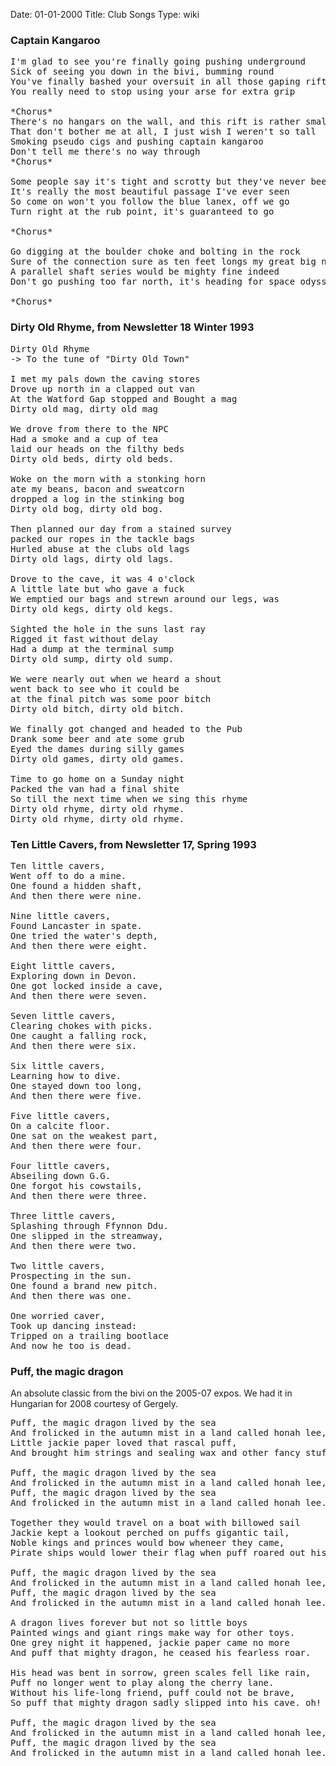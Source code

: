 Date: 01-01-2000
Title: Club Songs
Type: wiki

### Captain Kangaroo

<pre>
I'm glad to see you're finally going pushing underground
Sick of seeing you down in the bivi, bumming round
You've finally bashed your oversuit in all those gaping rifts
You really need to stop using your arse for extra grip

*Chorus*
There's no hangars on the wall, and this rift is rather small
That don't bother me at all, I just wish I weren't so tall
Smoking pseudo cigs and pushing captain kangaroo
Don't tell me there's no way through
*Chorus*

Some people say it's tight and scrotty but they've never been
It's really the most beautiful passage I've ever seen
So come on won't you follow the blue lanex, off we go
Turn right at the rub point, it's guaranteed to go

*Chorus*

Go digging at the boulder choke and bolting in the rock
Sure of the connection sure as ten feet longs my great big nose
A parallel shaft series would be mighty fine indeed
Don't go pushing too far north, it's heading for space odyssey

*Chorus*
</pre>

### Dirty Old Rhyme, from Newsletter 18 Winter 1993

<pre>
Dirty Old Rhyme
-> To the tune of "Dirty Old Town"

I met my pals down the caving stores
Drove up north in a clapped out van
At the Watford Gap stopped and Bought a mag
Dirty old mag, dirty old mag

We drove from there to the NPC
Had a smoke and a cup of tea
laid our heads on the filthy beds
Dirty old beds, dirty old beds.

Woke on the morn with a stonking horn
ate my beans, bacon and sweatcorn
dropped a log in the stinking bog
Dirty old bog, dirty old bog.

Then planned our day from a stained survey
packed our ropes in the tackle bags
Hurled abuse at the clubs old lags
Dirty old lags, dirty old lags.

Drove to the cave, it was 4 o'clock
A little late but who gave a fuck
We emptied our bags and strewn around our legs, was
Dirty old kegs, dirty old kegs.

Sighted the hole in the suns last ray
Rigged it fast without delay
Had a dump at the terminal sump
Dirty old sump, dirty old sump.

We were nearly out when we heard a shout
went back to see who it could be
at the final pitch was some poor bitch
Dirty old bitch, dirty old bitch.

We finally got changed and headed to the Pub
Drank some beer and ate some grub
Eyed the dames during silly games
Dirty old games, dirty old games.

Time to go home on a Sunday night
Packed the van had a final shite
So till the next time when we sing this rhyme
Dirty old rhyme, dirty old rhyme.
Dirty old rhyme, dirty old rhyme.
</pre>

### Ten Little Cavers, from Newsletter 17, Spring 1993

<pre>
Ten little cavers,
Went off to do a mine.
One found a hidden shaft,
And then there were nine.

Nine little cavers,
Found Lancaster in spate.
One tried the water's depth,
And then there were eight.

Eight little cavers,
Exploring down in Devon.
One got locked inside a cave,
And then there were seven.

Seven little cavers,
Clearing chokes with picks.
One caught a falling rock,
And then there were six.

Six little cavers,
Learning how to dive.
One stayed down too long,
And then there were five.

Five little cavers,
On a calcite floor.
One sat on the weakest part,
And then there were four.

Four little cavers,
Abseiling down G.G.
One forgot his cowstails,
And then there were three.

Three little cavers,
Splashing through Ffynnon Ddu.
One slipped in the streamway,
And then there were two.

Two little cavers,
Prospecting in the sun.
One found a brand new pitch.
And then there was one.

One worried caver,
Took up dancing instead:
Tripped on a trailing bootlace
And now he too is dead.
</pre>

### Puff, the magic dragon

An absolute classic from the bivi on the 2005-07 expos. We had it in
Hungarian for 2008 courtesy of Gergely.

<pre>
Puff, the magic dragon lived by the sea
And frolicked in the autumn mist in a land called honah lee,
Little jackie paper loved that rascal puff,
And brought him strings and sealing wax and other fancy stuff. oh

Puff, the magic dragon lived by the sea
And frolicked in the autumn mist in a land called honah lee,
Puff, the magic dragon lived by the sea
And frolicked in the autumn mist in a land called honah lee.

Together they would travel on a boat with billowed sail
Jackie kept a lookout perched on puffs gigantic tail,
Noble kings and princes would bow wheneer they came,
Pirate ships would lower their flag when puff roared out his name. oh!

Puff, the magic dragon lived by the sea
And frolicked in the autumn mist in a land called honah lee,
Puff, the magic dragon lived by the sea
And frolicked in the autumn mist in a land called honah lee.

A dragon lives forever but not so little boys
Painted wings and giant rings make way for other toys.
One grey night it happened, jackie paper came no more
And puff that mighty dragon, he ceased his fearless roar.

His head was bent in sorrow, green scales fell like rain,
Puff no longer went to play along the cherry lane.
Without his life-long friend, puff could not be brave,
So puff that mighty dragon sadly slipped into his cave. oh!

Puff, the magic dragon lived by the sea
And frolicked in the autumn mist in a land called honah lee,
Puff, the magic dragon lived by the sea
And frolicked in the autumn mist in a land called honah lee.
</pre>
